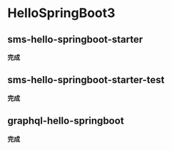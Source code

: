 # HelloSpringBoot3

## sms-hello-springboot-starter
**完成**

## sms-hello-springboot-starter-test
**完成**

## graphql-hello-springboot
**完成**